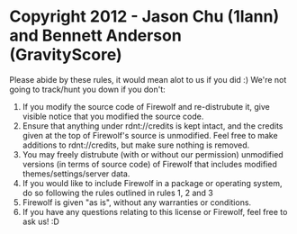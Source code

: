 # Copyright 2012 - Jason Chu (1lann) and Bennett Anderson (GravityScore)

Please abide by these rules, it would mean alot to us if you did :)
We're not going to track/hunt you down if you don't:
1. If you modify the source code of Firewolf and re-distrubute it, give visible notice that you modified the source code. 
2. Ensure that anything under rdnt://credits is kept intact, and the
credits given at the top of Firewolf's source is unmodified. Feel free to make additions to rdnt://credits, but make sure nothing is removed.
3. You may freely distrubute (with or without our permission) unmodified versions (in terms of source code) of Firewolf that includes modified themes/settings/server data.
4. If you would like to include Firewolf in a package or operating system, do so following the rules outlined in rules 1, 2 and 3
5. Firewolf is given "as is", without any warranties or conditions.
6. If you have any questions relating to this license or Firewolf, feel free to ask us! :D